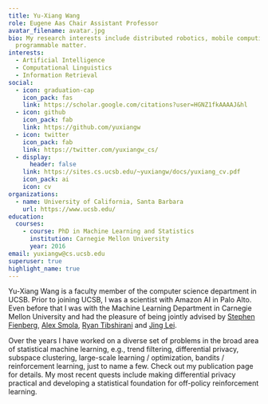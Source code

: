 ```yaml
---
title: Yu-Xiang Wang
role: Eugene Aas Chair Assistant Professor
avatar_filename: avatar.jpg
bio: My research interests include distributed robotics, mobile computing and
  programmable matter.
interests:
  - Artificial Intelligence
  - Computational Linguistics
  - Information Retrieval
social:
  - icon: graduation-cap
    icon_pack: fas
    link: https://scholar.google.com/citations?user=HGNZ1fkAAAAJ&hl
  - icon: github
    icon_pack: fab
    link: https://github.com/yuxiangw
  - icon: twitter
    icon_pack: fab
    link: https://twitter.com/yuxiangw_cs/
  - display:
      header: false
    link: https://sites.cs.ucsb.edu/~yuxiangw/docs/yuxiang_cv.pdf
    icon_pack: ai
    icon: cv
organizations:
  - name: University of California, Santa Barbara
    url: https://www.ucsb.edu/
education:
  courses:
    - course: PhD in Machine Learning and Statistics
      institution: Carnegie Mellon University
      year: 2016
email: yuxiangw@cs.ucsb.edu
superuser: true
highlight_name: true
---
```

Yu-Xiang Wang is a faculty member of the computer science department in UCSB. Prior to joining UCSB, I was a scientist with Amazon AI in Palo Alto. Even before that I was with the Machine Learning Department in Carnegie Mellon University and had the pleasure of being jointly advised by [Stephen Fienberg](http://www.stat.cmu.edu/~fienberg/), [Alex Smola](http://alex.smola.org/), [Ryan Tibshirani](http://www.stat.cmu.edu/~ryantibs/) and [Jing Lei](http://www.stat.cmu.edu/~jinglei/).

Over the years I have worked on a diverse set of problems in the broad area of statistical machine learning, e.g., trend filtering, differential privacy, subspace clustering, large-scale learning / optimization, bandits / reinforcement learning, just to name a few. Check out my publication page for details. My most recent quests include making differential privacy practical and developing a statistical foundation for off-policy reinforcement learning.